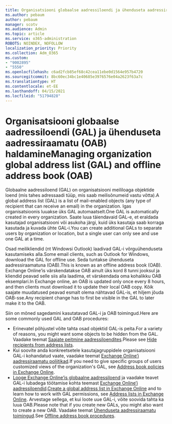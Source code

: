 ```yaml
---
title: Organisatsiooni globaalse aadressiloendi ja ühenduseta aadressiraamatu haldamine
ms.author: pebaum
author: pebaum
manager: scotv
ms.audience: Admin
ms.topic: article
ms.service: o365-administration
ROBOTS: NOINDEX, NOFOLLOW
localization_priority: Priority
ms.collection: Adm_O365
ms.custom:
- "9002895"
- "5550"
ms.openlocfilehash: c6ad2fcb85ef68c42cea11ebe0d1564e957b4720
ms.sourcegitcommit: 8bc60ec34bc1e40685e3976576e04a2623f63a7c
ms.translationtype: HT
ms.contentlocale: et-EE
ms.lasthandoff: 04/15/2021
ms.locfileid: "51794828"
---
```

# <a name="managing-organization-global-address-list-gal-and-offline-address-book-oab"></a><span data-ttu-id="d28bd-102">Organisatsiooni globaalse aadressiloendi (GAL) ja ühenduseta aadressiraamatu (OAB) haldamine</span><span class="sxs-lookup"><span data-stu-id="d28bd-102">Managing organization global address list (GAL) and offline address book (OAB)</span></span>

<span data-ttu-id="d28bd-103">Globaalne aadressiloend (GAL) on organisatsiooni meililoaga objektide loend (mis tahes adressaadi tüüp, mis saab meilisõnumeid vastu võtta).</span><span class="sxs-lookup"><span data-stu-id="d28bd-103">A global address list (GAL) is a list of mail-enabled objects (any type of recipient that can receive an email) in the organization.</span></span> <span data-ttu-id="d28bd-104">Igas organisatsioonis luuakse üks GAL automaatselt.</span><span class="sxs-lookup"><span data-stu-id="d28bd-104">One GAL is automatically created in every organization.</span></span> <span data-ttu-id="d28bd-105">Saate luua täiendavaid GAL-e, et eraldada kasutajad organisatsiooni või asukoha järgi, kuid üks kasutaja saab korraga kasutada ja kuvada ühte GAL-i.</span><span class="sxs-lookup"><span data-stu-id="d28bd-105">You can create additional GALs to separate users by organization or location, but a single user can only see and use one GAL at a time.</span></span>

<span data-ttu-id="d28bd-106">Osad meilikliendid (nt Windowsi Outlook) laadivad GAL-i võrguühenduseta kasutamiseks alla.</span><span class="sxs-lookup"><span data-stu-id="d28bd-106">Some email clients, such as Outlook for Windows, download the GAL for offline use.</span></span> <span data-ttu-id="d28bd-107">Seda tuntakse ühenduseta aadressiraamatuna (OAB).</span><span class="sxs-lookup"><span data-stu-id="d28bd-107">This is known as an offline address book (OAB).</span></span> <span data-ttu-id="d28bd-108">Exchange Online’is värskendatakse OAB ainult üks kord 8 tunni jooksul ja kliendid peavad selle siis alla laadima, et värskendada oma kohalikku OAB eksemplari.</span><span class="sxs-lookup"><span data-stu-id="d28bd-108">In Exchange online, an OAB is updated only once every 8 hours, and then clients must download it to update their local OAB copy.</span></span> <span data-ttu-id="d28bd-109">Kõik saajate muudatused peavad esmalt olema nähtavad GAL-is, et hiljem jõuda OAB-sse.</span><span class="sxs-lookup"><span data-stu-id="d28bd-109">Any recipient change has to first be visible in the GAL to later make it to the OAB.</span></span>

<span data-ttu-id="d28bd-110">Siin on mõned sagedamini kasutatavad GAL-i ja OAB toimingud.</span><span class="sxs-lookup"><span data-stu-id="d28bd-110">Here are some commonly used GAL and OAB procedures:</span></span>

- <span data-ttu-id="d28bd-111">Erinevatel põhjustel võite tahta osad objektid GAL-is peita.</span><span class="sxs-lookup"><span data-stu-id="d28bd-111">For a variety of reasons, you might want some objects to be hidden from the GAL.</span></span> <span data-ttu-id="d28bd-112">Vaadake teemat [Saajate peitmine aadressiloendites](https://docs.microsoft.com/exchange/address-books/address-lists/manage-address-lists#hide-recipients-from-address-lists).</span><span class="sxs-lookup"><span data-stu-id="d28bd-112">Please see [Hide recipients from address lists](https://docs.microsoft.com/exchange/address-books/address-lists/manage-address-lists#hide-recipients-from-address-lists).</span></span>
- <span data-ttu-id="d28bd-113">Kui soovite anda konkreetsetele kasutajagruppidele organisatsiooni GAL-i kohandatud vaate, vaadake teemat [Exchange Online’i aadressiraamatu poliitikad](https://docs.microsoft.com/exchange/address-books/address-book-policies/address-book-policies).</span><span class="sxs-lookup"><span data-stu-id="d28bd-113">If you need to give specific groups of users customized views of the organization's GAL, see [Address book policies in Exchange Online](https://docs.microsoft.com/exchange/address-books/address-book-policies/address-book-policies).</span></span>
- <span data-ttu-id="d28bd-114">[Looge Exchange Online’is globaalne aadressiloend](https://docs.microsoft.com/exchange/address-books/address-lists/create-global-address-list) ja vaadake teavet GAL-i lubadega töötamise kohta teemast [Exchange Online’i aadressiloendid](https://docs.microsoft.com/exchange/address-books/address-lists/address-lists).</span><span class="sxs-lookup"><span data-stu-id="d28bd-114">[Create a global address list in Exchange Online](https://docs.microsoft.com/exchange/address-books/address-lists/create-global-address-list) and to learn how to work with GAL permissions, see [Address lists in Exchange Online](https://docs.microsoft.com/exchange/address-books/address-lists/address-lists).</span></span> <span data-ttu-id="d28bd-115">Arvestage sellega, et kui loote uue GAL-i, võite soovida tahta ka luua OAB.</span><span class="sxs-lookup"><span data-stu-id="d28bd-115">Please note that if you create new GALs, you might also want to create a new OAB.</span></span> <span data-ttu-id="d28bd-116">Vaadake teemat [Ühenduseta aadressiraamatu toimingud](https://docs.microsoft.com/exchange/address-books/offline-address-books/offline-address-book-procedures).</span><span class="sxs-lookup"><span data-stu-id="d28bd-116">See [Offline address book procedures](https://docs.microsoft.com/exchange/address-books/offline-address-books/offline-address-book-procedures).</span></span>
